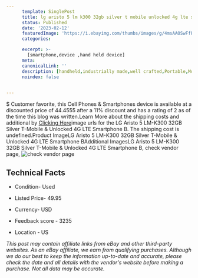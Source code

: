 ```yaml
---
      template: SinglePost
      title: lg aristo 5 lm k300 32gb silver t mobile unlocked 4g lte smartphone b
      status: Published
      date: '2023-02-12'
      featuredImage: 'https://i.ebayimg.com/thumbs/images/g/4msAAOSwFfFjwEPN/s-l225.jpg'
      categories: 

      excerpt: >-
        [smartphone,device ,hand held device]
      meta:
      canonicalLink: ''
      description: [handheld,industrially made,well crafted,Portable,Mobile,Compact,Convenient,Lightweight,Maneuverable,Man-portable,Miniature,Carriable,Hand-held,Light,Holdable,Transportable,Mobile device,Pocket-sized,On-the-go,Wireless,Cordless,Compact size,Convenient size, smartphone,device ,hand held device]
      noindex: false

        
---
```

$
    Customer favorite, this Cell Phones & Smartphones device is available at a discounted price of 44.4555 after a 11% discount and has a rating of 2 as of the time this blog was written.Learn More about the shipping costs and additional by [Clicking Here](https://www.ebay.com/itm/175570632966?hash=item28e0d34106%3Ag%3A4msAAOSwFfFjwEPN&mkevt=1&mkcid=1&mkrid=711-53200-19255-0&campid=%253CePNCampaignId%253E&customid=%253CreferenceId%253E&toolid=10049)image urls for the LG Aristo 5 LM-K300 32GB Silver T-Mobile & Unlocked 4G LTE Smartphone B. The shipping cost is undefined.Product ImageLG Aristo 5 LM-K300 32GB Silver T-Mobile & Unlocked 4G LTE Smartphone BAdditional ImagesLG Aristo 5 LM-K300 32GB Silver T-Mobile & Unlocked 4G LTE Smartphone B, check vendor page, ![check vendor page](https://origin-galleryplus.ebayimg.com/ws/web/175570632966_2_0_1/225x225.jpg,https://origin-galleryplus.ebayimg.com/ws/web/175570632966_3_0_1/225x225.jpg,https://origin-galleryplus.ebayimg.com/ws/web/175570632966_4_0_1/225x225.jpg,https://origin-galleryplus.ebayimg.com/ws/web/175570632966_5_0_1/225x225.jpg,https://origin-galleryplus.ebayimg.com/ws/web/175570632966_6_0_1/225x225.jpg,https://origin-galleryplus.ebayimg.com/ws/web/175570632966_7_0_1/225x225.jpg,https://origin-galleryplus.ebayimg.com/ws/web/175570632966_8_0_1/225x225.jpg,https://origin-galleryplus.ebayimg.com/ws/web/175570632966_9_0_1/225x225.jpg)
    
    

 ## Technical Facts 



     
      

 - Condition- Used 


      

 - Listed Price- 49.95 


      

 - Currency- USD 


      

 - Feedback score - 3235 


      

 - Location - US 


      
      

 *_This post may contain affiliate links from eBay and other third-party websites. As an eBay affiliate, we earn from qualifying purchases. Although we do our best to keep the information up-to-date and accurate, please check the date and all details with the vendor's website before making a purchase. Not all data may be accurate._*



    
    
    
    
    